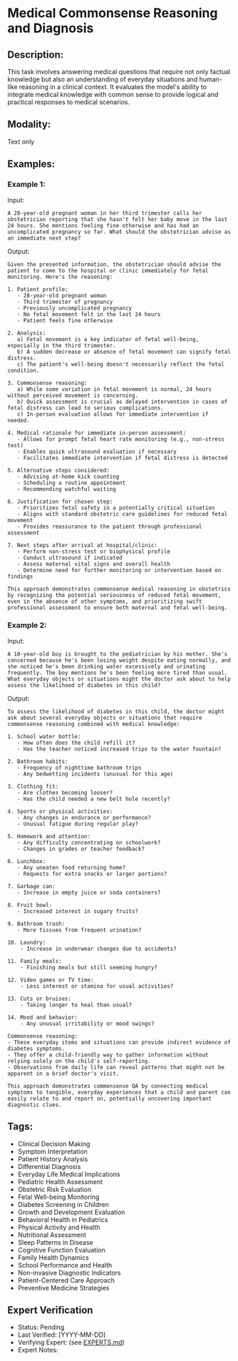 # Medical Commonsense Reasoning and Diagnosis

## Description:
This task involves answering medical questions that require not only factual knowledge but also an understanding of everyday situations and human-like reasoning in a clinical context. It evaluates the model's ability to integrate medical knowledge with common sense to provide logical and practical responses to medical scenarios.

## Modality:
Text only

## Examples:

### Example 1:

Input:

```
A 28-year-old pregnant woman in her third trimester calls her obstetrician reporting that she hasn't felt her baby move in the last 24 hours. She mentions feeling fine otherwise and has had an uncomplicated pregnancy so far. What should the obstetrician advise as an immediate next step?
```

Output:

```
Given the presented information, the obstetrician should advise the patient to come to the hospital or clinic immediately for fetal monitoring. Here's the reasoning:

1. Patient profile:
   - 28-year-old pregnant woman
   - Third trimester of pregnancy
   - Previously uncomplicated pregnancy
   - No fetal movement felt in the last 24 hours
   - Patient feels fine otherwise

2. Analysis:
   a) Fetal movement is a key indicator of fetal well-being, especially in the third trimester.
   b) A sudden decrease or absence of fetal movement can signify fetal distress.
   c) The patient's well-being doesn't necessarily reflect the fetal condition.

3. Commonsense reasoning:
   a) While some variation in fetal movement is normal, 24 hours without perceived movement is concerning.
   b) Quick assessment is crucial as delayed intervention in cases of fetal distress can lead to serious complications.
   c) In-person evaluation allows for immediate intervention if needed.

4. Medical rationale for immediate in-person assessment:
   - Allows for prompt fetal heart rate monitoring (e.g., non-stress test)
   - Enables quick ultrasound evaluation if necessary
   - Facilitates immediate intervention if fetal distress is detected

5. Alternative steps considered:
   - Advising at-home kick counting
   - Scheduling a routine appointment
   - Recommending watchful waiting

6. Justification for chosen step:
   - Prioritizes fetal safety in a potentially critical situation
   - Aligns with standard obstetric care guidelines for reduced fetal movement
   - Provides reassurance to the patient through professional assessment

7. Next steps after arrival at hospital/clinic:
   - Perform non-stress test or biophysical profile
   - Conduct ultrasound if indicated
   - Assess maternal vital signs and overall health
   - Determine need for further monitoring or intervention based on findings

This approach demonstrates commonsense medical reasoning in obstetrics by recognizing the potential seriousness of reduced fetal movement, even in the absence of other symptoms, and prioritizing swift professional assessment to ensure both maternal and fetal well-being.
```

### Example 2:

Input:

```
A 10-year-old boy is brought to the pediatrician by his mother. She's concerned because he's been losing weight despite eating normally, and she noticed he's been drinking water excessively and urinating frequently. The boy mentions he's been feeling more tired than usual. What everyday objects or situations might the doctor ask about to help assess the likelihood of diabetes in this child?
```

Output:

```
To assess the likelihood of diabetes in this child, the doctor might ask about several everyday objects or situations that require commonsense reasoning combined with medical knowledge:

1. School water bottle:
   - How often does the child refill it?
   - Has the teacher noticed increased trips to the water fountain?

2. Bathroom habits:
   - Frequency of nighttime bathroom trips
   - Any bedwetting incidents (unusual for this age)

3. Clothing fit:
   - Are clothes becoming looser?
   - Has the child needed a new belt hole recently?

4. Sports or physical activities:
   - Any changes in endurance or performance?
   - Unusual fatigue during regular play?

5. Homework and attention:
   - Any difficulty concentrating on schoolwork?
   - Changes in grades or teacher feedback?

6. Lunchbox:
   - Any uneaten food returning home?
   - Requests for extra snacks or larger portions?

7. Garbage can:
   - Increase in empty juice or soda containers?

8. Fruit bowl:
   - Increased interest in sugary fruits?

9. Bathroom trash:
   - More tissues from frequent urination?

10. Laundry:
    - Increase in underwear changes due to accidents?

11. Family meals:
    - Finishing meals but still seeming hungry?

12. Video games or TV time:
    - Less interest or stamina for usual activities?

13. Cuts or bruises:
    - Taking longer to heal than usual?

14. Mood and behavior:
    - Any unusual irritability or mood swings?

Commonsense reasoning:
- These everyday items and situations can provide indirect evidence of diabetes symptoms.
- They offer a child-friendly way to gather information without relying solely on the child's self-reporting.
- Observations from daily life can reveal patterns that might not be apparent in a brief doctor's visit.

This approach demonstrates commonsense QA by connecting medical symptoms to tangible, everyday experiences that a child and parent can easily relate to and report on, potentially uncovering important diagnostic clues.
```

## Tags:
- Clinical Decision Making
- Symptom Interpretation
- Patient History Analysis
- Differential Diagnosis
- Everyday Life Medical Implications
- Pediatric Health Assessment
- Obstetric Risk Evaluation
- Fetal Well-being Monitoring
- Diabetes Screening in Children
- Growth and Development Evaluation
- Behavioral Health in Pediatrics
- Physical Activity and Health
- Nutritional Assessment
- Sleep Patterns in Disease
- Cognitive Function Evaluation
- Family Health Dynamics
- School Performance and Health
- Non-invasive Diagnostic Indicators
- Patient-Centered Care Approach
- Preventive Medicine Strategies

## Expert Verification
- Status: Pending
- Last Verified:  [YYYY-MM-DD]
- Verifying Expert: (see [EXPERTS.md](https://github.com/openlifescience-ai/Open-Medical-Reasoning-Tasks/blob/main/EXPERTS.md))
- Expert Notes: 
